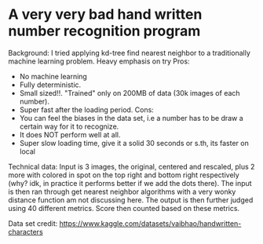 # A very very bad hand written number recognition program
Background:
I tried applying kd-tree find nearest neighbor to a traditionally machine learning problem. Heavy emphasis on try
Pros:
+ No machine learning
+ Fully deterministic.
+ Small sized!!. "Trained" only on 200MB of data (30k images of each number).
+ Super fast after the loading period.
Cons:
+  You can feel the biases in the data set, i.e a number has to be draw a certain way for it to recognize.
+  It does NOT perform well at all.
+  Super slow loading time, give it a solid 30 seconds or s.th, its faster on local

Technical data:
Input is 3 images, the original, centered and rescaled, plus 2 more with colored in spot on the top right and bottom right respectively (why? idk, in practice it performs better if we add the dots there).
The input is then ran through get nearest neighbor algorithms with a very wonky distance function am not discussing here.
The output is then further judged using 40 different metrics. Score then counted based on these metrics.

Data set credit: https://www.kaggle.com/datasets/vaibhao/handwritten-characters
